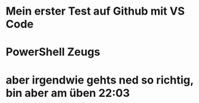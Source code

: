 # Mein erster Test auf Github mit VS Code
# PowerShell Zeugs
# aber irgendwie gehts ned so richtig, bin aber am üben 22:03
